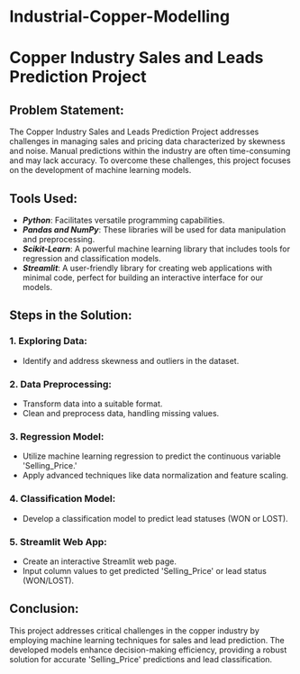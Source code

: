 # Industrial-Copper-Modelling

# Copper Industry Sales and Leads Prediction Project

## Problem Statement:

The Copper Industry Sales and Leads Prediction Project addresses challenges in managing sales and pricing data characterized by skewness and noise. Manual predictions within the industry are often time-consuming and may lack accuracy. To overcome these challenges, this project focuses on the development of machine learning models.

## Tools Used:

- **_Python_**: Facilitates versatile programming capabilities.
- **_Pandas and NumPy_**: These libraries will be used for data manipulation and preprocessing.
- **_Scikit-Learn_**: A powerful machine learning library that includes tools for regression and classification models.
- **_Streamlit_**: A user-friendly library for creating web applications with minimal code, perfect for building an interactive interface for our models.
  

## Steps in the Solution:

### 1. Exploring Data:

- Identify and address skewness and outliers in the dataset.

### 2. Data Preprocessing:

- Transform data into a suitable format.
- Clean and preprocess data, handling missing values.

### 3. Regression Model:

- Utilize machine learning regression to predict the continuous variable 'Selling_Price.'
- Apply advanced techniques like data normalization and feature scaling.

### 4. Classification Model:

- Develop a classification model to predict lead statuses (WON or LOST).

### 5. Streamlit Web App:

- Create an interactive Streamlit web page.
- Input column values to get predicted 'Selling_Price' or lead status (WON/LOST).

## Conclusion:

This project addresses critical challenges in the copper industry by employing machine learning techniques for sales and lead prediction. The developed models enhance decision-making efficiency, providing a robust solution for accurate 'Selling_Price' predictions and lead classification.
